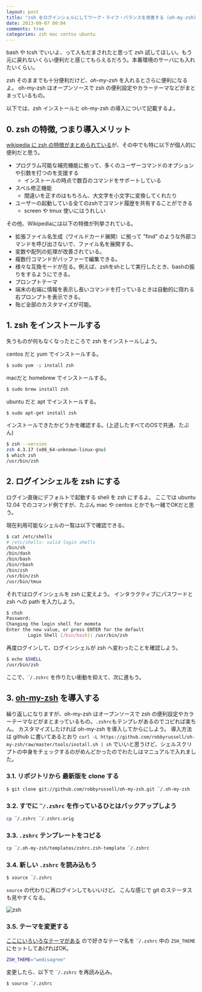 ```yaml
---
layout: post
title: "zsh をログインシェルにしてワーク・ライフ・バランスを改善する (oh-my-zsh)"
date: 2013-09-07 00:04
comments: true
categories: zsh mac centos ubuntu
---
```

bash や tcsh でいいよ、って人もだまされたと思って zsh 試してほしい。もう元に戻れないくらい便利だと感じてもらえるだろう。本番環境のサーバにも入れたいくらい。

zsh そのままでも十分便利だけど、*oh-my-zsh* を入れるとさらに便利になるよ。
oh-my-zsh はオープンソースで zsh の便利設定やカラーテーマなどがまとまっているもの。

以下では、zsh インストールと oh-my-zsh の導入について記載するよ。


<!-- more -->


## 0. zsh の特徴, つまり導入メリット

[wikipedia に zsh の特徴がまとめられている](http://ja.wikipedia.org/wiki/Z_Shell)が、その中でも特に以下が個人的に便利だと思う。

- プログラム可能な補完機能に拠って、多くのユーザーコマンドのオプションや引数を打つのを支援する
    - インストールの時点で数百のコマンドをサポートしている
- スペル修正機能
    - 間違いを正すのはもちろん、大文字を小文字に変換してくれたり
- ユーザーの起動している全てのzshでコマンド履歴を共有することができる
    - screen や tmux 使いにはうれしい


その他、Wikipediaには以下の特徴が列挙されている。

- 拡張ファイル名生成（ワイルドカード展開）に拠って "find" のような外部コマンドを呼び出さないで、ファイル名を展開する。
- 変数や配列の処理が改善されている。
- 複数行コマンドがバッファーで編集できる。
- 様々な互換モードが在る。例えば、zshをshとして実行したとき、bashの振りをするようにできる。
- プロンプトテーマ
- 端末の右端に情報を表示し長いコマンドを打っているときは自動的に隠れる右プロンプトを表示できる。
- 殆ど全部のカスタマイズが可能。



## 1. zsh をインストールする

失うものが何もなくなったところで zsh をインストールしよう。

centos だと yum でインストールする。

```sh
$ sudo yum -y install zsh
```

macだと homebrew でインストールする。

```sh
$ sudo brew install zsh
```

ubuntu だと apt でインストールする。

```sh
$ sudo apt-get install zsh
```


インストールできたかどうかを確認する。(上述したすべてのOSで共通、たぶん)

```sh
$ zsh --version
zsh 4.3.17 (x86_64-unknown-linux-gnu)
$ which zsh
/usr/bin/zsh
```


## 2. ログインシェルを zsh にする

ログイン直後にデフォルトで起動する shell を zsh にするよ。
ここでは ubuntu 12.04 でのコマンド例ですが、たぶん mac や centos とかでも一緒でOKだと思う。


現在利用可能なシェルの一覧は以下で確認できる。

```sh
$ cat /etc/shells
# /etc/shells: valid login shells
/bin/sh
/bin/dash
/bin/bash
/bin/rbash
/bin/zsh
/usr/bin/zsh
/usr/bin/tmux
```

それではログインシェルを zsh に変えよう。
インタラクティブにパスワードと zsh への path を入力しよう。

```sh
$ chsh
Password:
Changing the login shell for momota
Enter the new value, or press ENTER for the default
        Login Shell [/bin/bash]: /usr/bin/zsh
```

再度ログインして、ログインシェルが zsh へ変わったことを確認しよう。

```sh
$ echo $SHELL
/usr/bin/zsh
```

ここで、`‾/.zshrc` を作りたい衝動を抑えて、次に進もう。


## 3. [oh-my-zsh](https://github.com/robbyrussell/oh-my-zsh) を導入する

繰り返しになりますが、oh-my-zsh はオープンソースで zsh の便利設定やカラーテーマなどがまとまっているもの。`.zshrc`もテンプレがあるのでコピれば楽ちん。
カスタマイズしたければ oh-my-zsh を導入してからにしよう。
導入方法は github に書いてあるとおり `curl -L https://github.com/robbyrussell/oh-my-zsh/raw/master/tools/install.sh | sh` でいいと思うけど、シェルスクリプトの中身をチェックするのがめんどかったのでわたしはマニュアルで入れました。


### 3.1. リポジトリから 最新版を clone する

```sh
$ git clone git://github.com/robbyrussell/oh-my-zsh.git ‾/.oh-my-zsh
```

### 3.2. すでに `‾/.zshrc` を作っているひとはバックアップしよう

```sh
cp ‾/.zshrc ‾/.zshrc.orig
```

### 3.3. `.zshrc` テンプレートをコピる

```sh
cp ‾/.oh-my-zsh/templates/zshrc.zsh-template ‾/.zshrc
```

### 3.4. 新しい `.zshrc` を読み込もう

```sh
$ source ‾/.zshrc
```

`source` の代わりに再ログインしてもいいけど。
こんな感じで git のステータスも見やすくなる。

![zsh](https://dl.dropboxusercontent.com/u/28495046/octopress/20130907_oh-my-zsh/zsh.png)


### 3.5. テーマを変更する

[ここにいろいろなテーマがある](https://github.com/robbyrussell/oh-my-zsh/wiki/themes) ので好きなテーマ名を `‾/.zshrc` 中の `ZSH_THEME` にセットしてあげればOK。

```sh
ZSH_THEME="wedisagree"
```

変更したら、以下で `‾/.zshrc` を再読み込み。

```sh
$ source ‾/.zshrc
```

